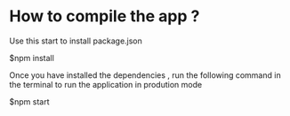 # How to compile the app ?
Use this start to install package.json


$npm install

Once you have installed the dependencies , run the following command in the terminal to run the application in prodution mode 

$npm start 
